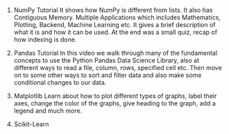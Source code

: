 1. NumPy Tutorial
  It shows how NumPy is different from lists. It also has Contiguous Memory. Multiple Applications which includes Mathematics, Plotting, Backend, Machine Learning etc.
  It gives a brief description of what it is and how it can be used. At the end was a small quiz, recap of how indexing is done.
  
2. Pandas Tutorial
  In this video we walk through many of the fundamental concepts to use the Python Pandas Data Science Library, also at different ways to read a file, column, rows, specified cell etc. Then move on to some other ways to sort and filter data and also make some conditional changes to our data.

3. Matplotlib
  Learn about how to plot different types of graphs, label their axes, change the color of the graphs, give heading to the graph, add a legend and much more.
  
  4. Scikit-Learn
     
